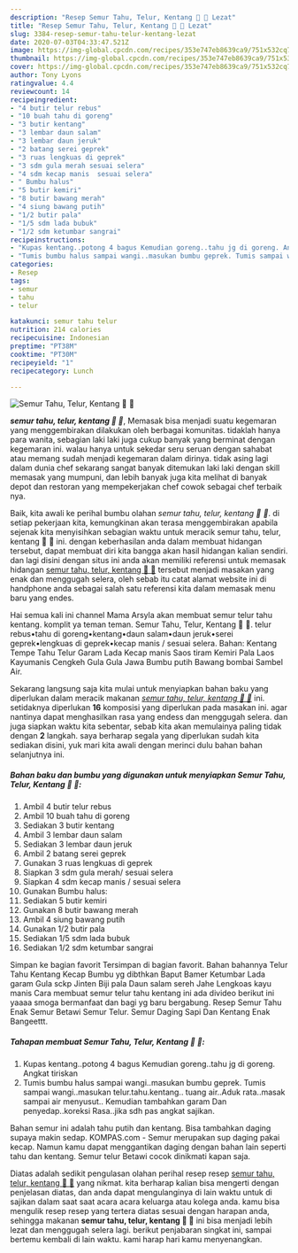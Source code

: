 ```yaml
---
description: "Resep Semur Tahu, Telur, Kentang 🥚 🥔 Lezat"
title: "Resep Semur Tahu, Telur, Kentang 🥚 🥔 Lezat"
slug: 3384-resep-semur-tahu-telur-kentang-lezat
date: 2020-07-03T04:33:47.521Z
image: https://img-global.cpcdn.com/recipes/353e747eb8639ca9/751x532cq70/semur-tahu-telur-kentang-🥚-🥔-foto-resep-utama.jpg
thumbnail: https://img-global.cpcdn.com/recipes/353e747eb8639ca9/751x532cq70/semur-tahu-telur-kentang-🥚-🥔-foto-resep-utama.jpg
cover: https://img-global.cpcdn.com/recipes/353e747eb8639ca9/751x532cq70/semur-tahu-telur-kentang-🥚-🥔-foto-resep-utama.jpg
author: Tony Lyons
ratingvalue: 4.4
reviewcount: 14
recipeingredient:
- "4 butir telur rebus"
- "10 buah tahu di goreng"
- "3 butir kentang"
- "3 lembar daun salam"
- "3 lembar daun jeruk"
- "2 batang serei geprek"
- "3 ruas lengkuas di geprek"
- "3 sdm gula merah sesuai selera"
- "4 sdm kecap manis  sesuai selera"
- " Bumbu halus"
- "5 butir kemiri"
- "8 butir bawang merah"
- "4 siung bawang putih"
- "1/2 butir pala"
- "1/5 sdm lada bubuk"
- "1/2 sdm ketumbar sangrai"
recipeinstructions:
- "Kupas kentang..potong 4 bagus Kemudian goreng..tahu jg di goreng. Angkat tiriskan"
- "Tumis bumbu halus sampai wangi..masukan bumbu geprek. Tumis sampai wangi..masukan telur.tahu.kentang.. tuang air..Aduk rata..masak sampai air menyusut.. Kemudian tambahkan garam Dan penyedap..koreksi Rasa..jika sdh pas angkat sajikan."
categories:
- Resep
tags:
- semur
- tahu
- telur

katakunci: semur tahu telur 
nutrition: 214 calories
recipecuisine: Indonesian
preptime: "PT38M"
cooktime: "PT30M"
recipeyield: "1"
recipecategory: Lunch

---
```



![Semur Tahu, Telur, Kentang 🥚 🥔](https://img-global.cpcdn.com/recipes/353e747eb8639ca9/751x532cq70/semur-tahu-telur-kentang-🥚-🥔-foto-resep-utama.jpg)

<b><i>semur tahu, telur, kentang 🥚 🥔</i></b>, Memasak bisa menjadi suatu kegemaran yang menggembirakan dilakukan oleh berbagai komunitas. tidaklah hanya para wanita, sebagian laki laki juga cukup banyak yang berminat dengan kegemaran ini. walau hanya untuk sekedar seru seruan dengan sahabat atau memang sudah menjadi kegemaran dalam dirinya. tidak asing lagi dalam dunia chef sekarang sangat banyak ditemukan laki laki dengan skill memasak yang mumpuni, dan lebih banyak juga kita melihat di banyak depot dan restoran yang mempekerjakan chef cowok sebagai chef terbaik nya.

Baik, kita awali ke perihal bumbu olahan <i>semur tahu, telur, kentang 🥚 🥔</i>. di setiap pekerjaan kita, kemungkinan akan terasa menggembirakan apabila sejenak kita menyisihkan sebagian waktu untuk meracik semur tahu, telur, kentang 🥚 🥔 ini. dengan keberhasilan anda dalam membuat hidangan tersebut, dapat membuat diri kita bangga akan hasil hidangan kalian sendiri. dan lagi disini dengan situs ini anda akan memiliki referensi untuk memasak hidangan <u>semur tahu, telur, kentang 🥚 🥔</u> tersebut menjadi masakan yang enak dan menggugah selera, oleh sebab itu catat alamat website ini di handphone anda sebagai salah satu referensi kita dalam memasak menu baru yang endes.

Hai semua kali ini channel Mama Arsyla akan membuat semur telur tahu kentang. komplit ya teman teman. Semur Tahu, Telur, Kentang 🥚 🥔. telur rebus•tahu di goreng•kentang•daun salam•daun jeruk•serei geprek•lengkuas di geprek•kecap manis / sesuai selera. Bahan: Kentang Tempe Tahu Telur Garam Lada Kecap manis Saos tiram Kemiri Pala Laos Kayumanis Cengkeh Gula Gula Jawa Bumbu putih Bawang bombai Sambel Air.


Sekarang langsung saja kita mulai untuk menyiapkan bahan baku yang diperlukan dalam meracik makanan <u><i>semur tahu, telur, kentang 🥚 🥔</i></u> ini. setidaknya diperlukan <b>16</b> komposisi yang diperlukan pada masakan ini. agar nantinya dapat menghasilkan rasa yang endess dan menggugah selera. dan juga siapkan waktu kita sebentar, sebab kita akan memulainya paling tidak dengan <b>2</b> langkah. saya berharap segala yang diperlukan sudah kita sediakan disini, yuk mari kita awali dengan merinci dulu bahan bahan selanjutnya ini.

<!--inarticleads1-->

##### Bahan baku dan bumbu yang digunakan untuk menyiapkan Semur Tahu, Telur, Kentang 🥚 🥔:

1. Ambil 4 butir telur rebus
1. Ambil 10 buah tahu di goreng
1. Sediakan 3 butir kentang
1. Ambil 3 lembar daun salam
1. Sediakan 3 lembar daun jeruk
1. Ambil 2 batang serei geprek
1. Gunakan 3 ruas lengkuas di geprek
1. Siapkan 3 sdm gula merah/ sesuai selera
1. Siapkan 4 sdm kecap manis / sesuai selera
1. Gunakan  Bumbu halus:
1. Sediakan 5 butir kemiri
1. Gunakan 8 butir bawang merah
1. Ambil 4 siung bawang putih
1. Gunakan 1/2 butir pala
1. Sediakan 1/5 sdm lada bubuk
1. Sediakan 1/2 sdm ketumbar sangrai


Simpan ke bagian favorit Tersimpan di bagian favorit. Bahan bahannya Telur Tahu Kentang Kecap Bumbu yg dibthkan Baput Bamer Ketumbar Lada garam Gula sckp Jinten Biji pala Daun salam sereh Jahe Lengkoas kayu manis Cara membuat semur telur tahu kentang ini ada divideo berikut ini yaaaa smoga bermanfaat dan bagi yg baru bergabung. Resep Semur Tahu Enak Semur Betawi Semur Telur. Semur Daging Sapi Dan Kentang Enak Bangeettt. 

<!--inarticleads2-->

##### Tahapan membuat Semur Tahu, Telur, Kentang 🥚 🥔:

1. Kupas kentang..potong 4 bagus Kemudian goreng..tahu jg di goreng. Angkat tiriskan
1. Tumis bumbu halus sampai wangi..masukan bumbu geprek. Tumis sampai wangi..masukan telur.tahu.kentang.. tuang air..Aduk rata..masak sampai air menyusut.. Kemudian tambahkan garam Dan penyedap..koreksi Rasa..jika sdh pas angkat sajikan.


Bahan semur ini adalah tahu putih dan kentang. Bisa tambahkan daging supaya makin sedap. KOMPAS.com - Semur merupakan sup daging pakai kecap. Namun kamu dapat menggantikan daging dengan bahan lain seperti tahu dan kentang. Semur telur Betawi cocok dinikmati kapan saja. 

Diatas adalah sedikit pengulasan olahan perihal resep resep <u>semur tahu, telur, kentang 🥚 🥔</u> yang nikmat. kita berharap kalian bisa mengerti dengan penjelasan diatas, dan anda dapat mengulanginya di lain waktu untuk di sajikan dalam saat saat acara acara keluarga atau kolega anda. kamu bisa mengulik resep resep yang tertera diatas sesuai dengan harapan anda, sehingga makanan <b>semur tahu, telur, kentang 🥚 🥔</b> ini bisa menjadi lebih lezat dan menggugah selera lagi. berikut penjabaran singkat ini, sampai bertemu kembali di lain waktu. kami harap hari kamu menyenangkan.
